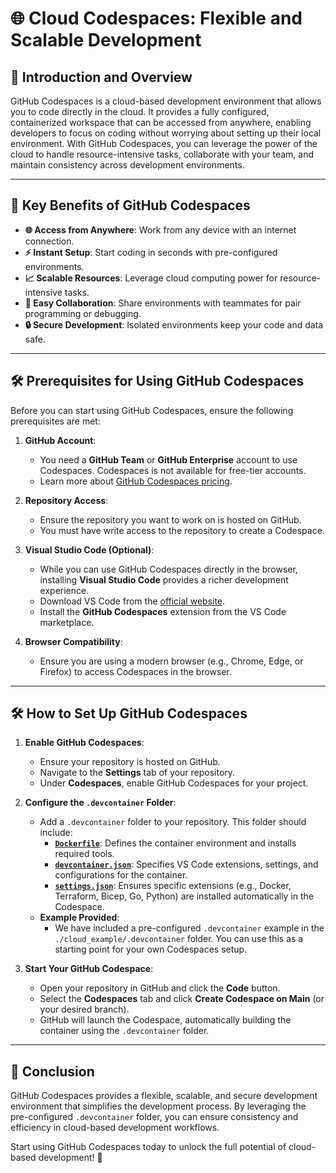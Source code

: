 # 🌐 Cloud Codespaces: Flexible and Scalable Development

## 🌟 Introduction and Overview

GitHub Codespaces is a cloud-based development environment that allows you to code directly in the cloud. It provides a fully configured, containerized workspace that can be accessed from anywhere, enabling developers to focus on coding without worrying about setting up their local environment. With GitHub Codespaces, you can leverage the power of the cloud to handle resource-intensive tasks, collaborate with your team, and maintain consistency across development environments.

---

## 🔑 Key Benefits of GitHub Codespaces

- **🌐 Access from Anywhere**: Work from any device with an internet connection.
- **⚡ Instant Setup**: Start coding in seconds with pre-configured environments.
- **📈 Scalable Resources**: Leverage cloud computing power for resource-intensive tasks.
- **🤝 Easy Collaboration**: Share environments with teammates for pair programming or debugging.
- **🔒 Secure Development**: Isolated environments keep your code and data safe.

---

## 🛠️ Prerequisites for Using GitHub Codespaces

Before you can start using GitHub Codespaces, ensure the following prerequisites are met:

1. **GitHub Account**:  
   - You need a **GitHub Team** or **GitHub Enterprise** account to use Codespaces. Codespaces is not available for free-tier accounts.  
   - Learn more about [GitHub Codespaces pricing](https://github.com/features/codespaces#pricing).

2. **Repository Access**:  
   - Ensure the repository you want to work on is hosted on GitHub.  
   - You must have write access to the repository to create a Codespace.

3. **Visual Studio Code (Optional)**:  
   - While you can use GitHub Codespaces directly in the browser, installing **Visual Studio Code** provides a richer development experience.  
   - Download VS Code from the [official website](https://code.visualstudio.com/).  
   - Install the **GitHub Codespaces** extension from the VS Code marketplace.

4. **Browser Compatibility**:  
   - Ensure you are using a modern browser (e.g., Chrome, Edge, or Firefox) to access Codespaces in the browser.

---

## 🛠️ How to Set Up GitHub Codespaces

1. **Enable GitHub Codespaces**:  
   - Ensure your repository is hosted on GitHub.  
   - Navigate to the **Settings** tab of your repository.  
   - Under **Codespaces**, enable GitHub Codespaces for your project.

2. **Configure the `.devcontainer` Folder**:  
   - Add a `.devcontainer` folder to your repository. This folder should include:  
     - **[`Dockerfile`](./cloud_example/.devcontainer/Dockerfile)**: Defines the container environment and installs required tools.  
     - **[`devcontainer.json`](./cloud_example/.devcontainer/devcontainer.json)**: Specifies VS Code extensions, settings, and configurations for the container.  
     - **[`settings.json`](./cloud_example/.devcontainer/settings.json)**: Ensures specific extensions (e.g., Docker, Terraform, Bicep, Go, Python) are installed automatically in the Codespace.  
   - **Example Provided**:  
     - We have included a pre-configured `.devcontainer` example in the `./cloud_example/.devcontainer` folder. You can use this as a starting point for your own Codespaces setup.

3. **Start Your GitHub Codespace**:  
   - Open your repository in GitHub and click the **Code** button.  
   - Select the **Codespaces** tab and click **Create Codespace on Main** (or your desired branch).  
   - GitHub will launch the Codespace, automatically building the container using the `.devcontainer` folder.

---

## 🌟 Conclusion

GitHub Codespaces provides a flexible, scalable, and secure development environment that simplifies the development process. By leveraging the pre-configured `.devcontainer` folder, you can ensure consistency and efficiency in cloud-based development workflows.  

Start using GitHub Codespaces today to unlock the full potential of cloud-based development! 🚀